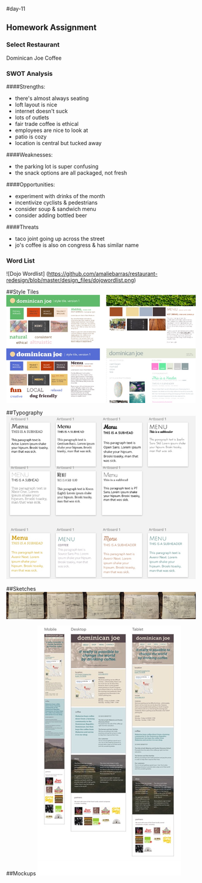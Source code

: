 #day-11

## Homework Assignment

### Select Restaurant
Dominican Joe Coffee

### SWOT Analysis
####Strengths:
- there's almost always seating
- loft layout is nice
- internet doesn't suck
- lots of outlets
- fair trade coffee is ethical
- employees are nice to look at
- patio is cozy
- location is central but tucked away

####Weaknesses: 
- the parking lot is super confusing
- the snack options are all packaged, not fresh

####Opportunities:
- experiment with drinks of the month
- incentivize cyclists & pedestrians
- consider soup & sandwich menu
- consider adding bottled beer

####Threats
- taco joint going up across the street
- jo's coffee is also on congress & has similar name

### Word List

![Dojo Wordlist] (https://github.com/amaliebarras/restaurant-redesign/blob/master/design_files/dojowordlist.png)

##Style Tiles
![here](https://github.com/amaliebarras/restaurant-redesign/blob/master/design_files/Style%20Tiles.jpg)

##Typography
![here](https://github.com/amaliebarras/restaurant-redesign/blob/master/design_files/Type.jpg)

##Sketches
![here](https://github.com/amaliebarras/restaurant-redesign/blob/master/design_files/Sketches.jpg)

##Mockups
![here](https://github.com/amaliebarras/restaurant-redesign/blob/master/design_files/Mockups.jpg)

